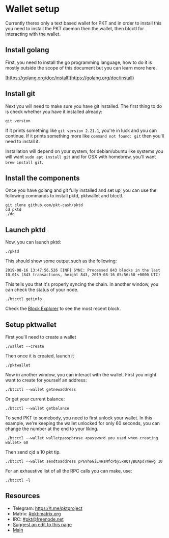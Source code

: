 # Wallet setup

Currently theres only a text based wallet for PKT and in order to install this
you need to install the PKT daemon then the wallet, then btcctl for interacting
with the wallet.

## Install golang

First, you need to install the go programming language, how to do it is mostly
outside the scope of this document but you can learn more here.

[https://golang.org/doc/install](https://golang.org/doc/install)

## Install git

Next you will need to make sure you have git installed. The first thing to do
is check whether you have it installed already:

```
git version
```

If it prints something like `git version 2.21.1`, you're in luck and you can
continue. If it prints something more like `command not found: git` then you'll
need to install it.

Installation will depend on your system, for debian/ubuntu like systems you will
want `sudo apt install git` and for OSX with homebrew, you'll want `brew install git`.

## Install the components

Once you have golang and git fully installed and set up, you can use the following
commands to install pktd, pktwallet and btcctl.

```
git clone github.com/pkt-cash/pktd
cd pktd
./do
```

## Launch pktd

Now, you can launch pktd:

```
./pktd
```

This should show some output such as the following:

```
2019-08-16 13:47:56.526 [INF] SYNC: Processed 843 blocks in the last 10.01s (843 transactions, height 843, 2019-08-16 05:56:50 +0000 UTC)
```

This tells you that it's properly syncing the chain. In another window, you can
check the status of your node.

```
./btcctl getinfo
```

Check the [Block Explorer](https://newalpha-pkt-explorer.cjdns.fr/) to see the most recent block.

## Setup pktwallet

First you'll need to create a wallet

```
./wallet --create
```

Then once it is created, launch it

```
./pktwallet
```

Now in another window, you can interact with the wallet.
First you might want to create for yourself an address:

```
./btcctl --wallet getnewaddress
```

Or get your current balance:

```
./btcctl --wallet getbalance
```

To send PKT to somebody, you need to first unlock your wallet.
In this example, we're keeping the wallet unlocked for only 60 seconds,
you can change the number at the end to your liking.

```
./btcctl --wallet walletpassphrase <password you used when creating wallet> 60
```

Then send cjd a 10 pkt tip.

```
./btcctl --wallet sendtoaddress pP6Vh6GiL4HsMfcPby5xHQTyBUApd7mewg 10
```

For an exhaustive list of all the RPC calls you can make, use:

```
./btcctl -l
```

## Resources

* Telegram: https://t.me/pktproject
* Matrix: [#pkt:matrix.org](https://riot.im/app/#/room/#pkt:m.trnsz.com)
* IRC: [#pkt@freenode.net](https://kiwiirc.com/nextclient/irc.freenode.net/pkt?nick=pktwow)
* [Suggest an edit to this page](https://github.com/pkt-cash/www.pkt.cash/edit/master/wallet_setup.md)
* [Main](https://pkt.cash/)

